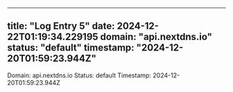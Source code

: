 
---
title: "Log Entry 5"
date: 2024-12-22T01:19:34.229195
domain: "api.nextdns.io"
status: "default"
timestamp: "2024-12-20T01:59:23.944Z"
---

Domain: api.nextdns.io
Status: default
Timestamp: 2024-12-20T01:59:23.944Z
